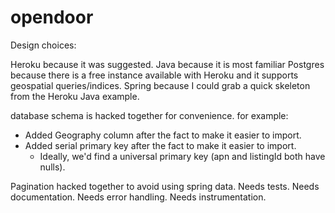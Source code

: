 # opendoor

Design choices:

Heroku because it was suggested.
Java because it is most familiar
Postgres because there is a free instance available with Heroku and it supports geospatial queries/indices.
Spring because I could grab a quick skeleton from the Heroku Java example.

database schema is hacked together for convenience.  for example:
   - Added Geography column after the fact to make it easier to import.
   - Added serial primary key after the fact to make it easier to import.
        - Ideally, we'd find a universal primary key (apn and listingId both have nulls).

Pagination hacked together to avoid using spring data.
Needs tests.
Needs documentation.
Needs error handling.
Needs instrumentation.
